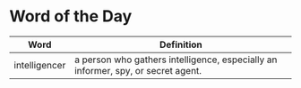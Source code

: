 # Word of the Day

|Word|Definition|
|---|---|
|intelligencer|a person who gathers intelligence, especially an informer, spy, or secret agent.|
